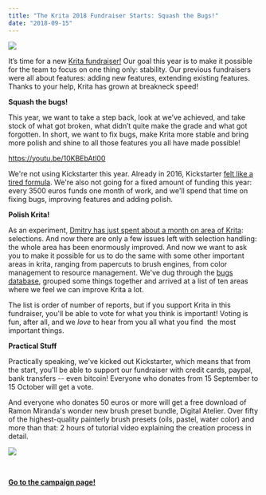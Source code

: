 ```yaml
---
title: "The Krita 2018 Fundraiser Starts: Squash the Bugs!"
date: "2018-09-15"
---
```


[![](../images/2018-fundraiser-hero2.png)](https://krita.org)

It’s time for a new [Krita fundraiser!](/fundraising-2018-campaign/) Our goal this year is to make it possible for the team to focus on one thing only: stability. Our previous fundraisers were all about features: adding new features, extending existing features. Thanks to your help, Krita has grown at breakneck speed!

**Squash the bugs!**

This year, we want to take a step back, look at we’ve achieved, and take stock of what got broken, what didn’t quite make the grade and what got forgotten. In short, we want to fix bugs, make Krita more stable and bring more polish and shine to all those features you all have made possible!

https://youtu.be/10KBEbAtl00

We're not using Kickstarter this year. Already in 2016, Kickstarter [felt like a tired formula](https://valdyas.org/fading/kde/the-2016-kickstarter/). We're also not going for a fixed amount of funding this year: every 3500 euros funds one month of work, and we'll spend that time on fixing bugs, improving features and adding polish.

**Polish Krita!**

As an experiment, [Dmitry has just spent about a month on area of Krita](https://phabricator.kde.org/T3920): selections. And now there are only a few issues left with selection handling: the whole area has been enormously improved. And now we want to ask you to make it possible for us to do the same with some other important areas in krita, ranging from papercuts to brush engines, from color management to resource management. We've dug through the [bugs database](https://bugs.kde.org/component-report.cgi?product=krita), grouped some things together and arrived at a list of ten areas where we feel we can improve Krita a lot.

The list is order of number of reports, but if you support Krita in this fundraiser, you'll be able to vote for what you think is important! Voting is fun, after all, and we _love_ to hear from you all what you find  the most important things.

**Practical Stuff**

Practically speaking, we've kicked out Kickstarter, which means that from the start, you'll be able to support our fundraiser with credit cards, paypal, bank transfers -- even bitcoin! Everyone who donates from 15 September to 15 October will get a vote.

And everyone who donates 50 euros or more will get a free download of Ramon Miranda's wonder new brush preset bundle, Digital Atelier. Over fifty of the highest-quality painterly brush presets (oils, pastel, water color) and more than that: 2 hours of tutorial video explaining the creation process in detail.

[![](../images/Digital-Atelier-Pack-Cover.png)](https://krita.org/wp-content/uploads/2018/09/Digital-Atelier-Pack-Cover.png)

 

[**Go to the campaign page!**](/fundraising-2018-campaign/)
